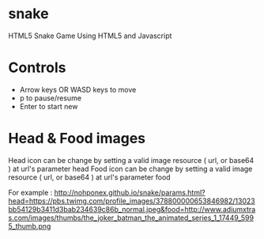 snake
=====

HTML5 Snake Game
Using HTML5 and Javascript


Controls
=====
- Arrow keys OR WASD keys to move
- p to pause/resume
- Enter to start new


Head & Food images
=====
Head icon can be change by setting a valid image resource ( url, or base64 ) at url's parameter head
Food icon can be change by setting a valid image resource ( url, or base64 ) at url's parameter food

For example :
http://nohponex.github.io/snake/params.html?head=https://pbs.twimg.com/profile_images/378800000653846982/13023bb54129b3411d3bab234639c86b_normal.jpeg&food=http://www.adiumxtras.com/images/thumbs/the_joker_batman_the_animated_series_1_17449_5995_thumb.png
